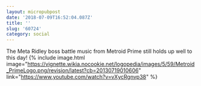 ```yaml
---
layout: micropubpost
date: '2018-07-09T16:52:04.087Z'
title: ''
slug: '60724'
category: social
---
```

The Meta Ridley boss battle music from Metroid Prime still holds up well to this day!
{% include image.html image=&quot;https://vignette.wikia.nocookie.net/logopedia/images/5/59/Metroid_PrimeLogo.png/revision/latest?cb=20130719010606&quot; link=&quot;https://www.youtube.com/watch?v=vXycRgnvp38&quot; %}
